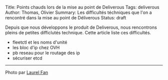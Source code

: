 Title: Points chauds lors de la mise au point de Deliverous
Tags: deliverous
Author: Thomas, Olivier
Summary: Les difficultés téchniques que l'on a rencontré dans la mise au point de Déliverous
Status: draft

Depuis que nous développons le produit de Deliverous, nous rencontrons pleins de petites difficlutés technique. Cette article liste ces difficultés.

- fleetctl et les noms d'unité
- les bloc d'ip chez OVH
- pb reseau pour le routage des ip
- sécuriser etcd


---
Photo par [Laurel Fan](https://www.flickr.com/photos/laurelfan/8440097046)
